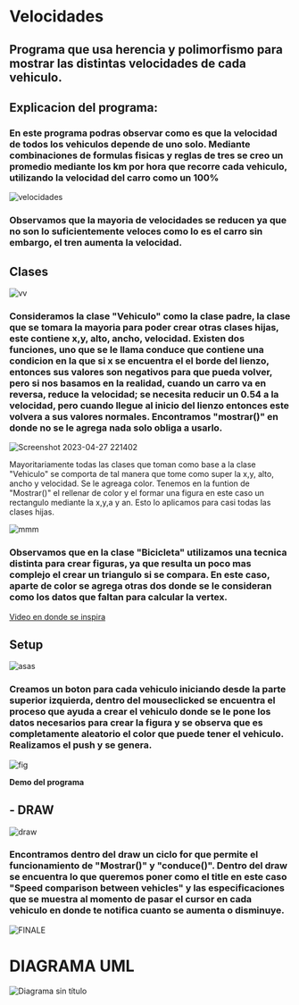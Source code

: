 # Velocidades
## Programa que usa herencia y polimorfismo para mostrar las distintas velocidades de cada vehiculo.

## **Explicacion del programa:**

### En este programa podras observar como es que la velocidad de todos los vehiculos depende de uno solo. Mediante combinaciones de formulas fisicas y reglas de tres se creo un promedio mediante los km por hora que recorre cada vehiculo, utilizando la velocidad del carro como un 100%


![velocidades](https://user-images.githubusercontent.com/124205146/235058556-dd0bea94-1023-401c-a0ab-e61f066f37dd.jpg)

### **Observamos que la mayoria de velocidades se reducen ya que no son lo suficientemente veloces como lo es el carro sin embargo, el tren aumenta la velocidad.**

## **Clases**

![vv](https://user-images.githubusercontent.com/124205146/235059109-bbb074a3-f8b9-4401-bd8c-700b4129cb9b.jpg)


### Consideramos la clase "Vehiculo" como la clase padre, la clase que se tomara la mayoria para poder crear otras clases hijas, este contiene x,y, alto, ancho, velocidad. Existen dos funciones, uno que se le llama conduce que contiene una condicion en la que si x se encuentra el el borde del lienzo, entonces sus valores son negativos para que pueda volver, pero si nos basamos en la realidad, cuando un carro va en reversa, reduce la velocidad; se necesita reducir un 0.54 a la velocidad, pero cuando llegue al inicio del lienzo entonces este volvera a sus valores normales. Encontramos "mostrar()" en donde no se le agrega nada solo obliga a usarlo.



![Screenshot 2023-04-27 221402](https://user-images.githubusercontent.com/124205146/235059937-e58b1d34-6b65-4bbf-82a2-dd33b4ea0fd1.jpg)

Mayoritariamente todas las clases que toman como base a la clase "Vehiculo" se comporta de tal manera que tome como super la x,y, alto, ancho y velocidad. Se le agreaga color. Tenemos en la funtion de "Mostrar()" el rellenar de color y el formar una figura en este caso un rectangulo mediante la x,y,a y an. Esto lo aplicamos para casi todas las clases hijas.

![mmm](https://user-images.githubusercontent.com/124205146/235060737-39cca016-eece-4ead-8a54-bd83d81b85b3.jpg)

### Observamos que en la clase "Bicicleta" utilizamos una tecnica distinta para crear figuras, ya que resulta un poco mas complejo el crear un triangulo si se compara. En este caso, aparte de color se agrega otras dos donde se le consideran como los datos que faltan para calcular la vertex.

[Video en donde se inspira](https://www.youtube.com/watch?v=IY9bYwWiGLs&ab_channel=Steve%27sMakerspace)

## Setup

![asas](https://user-images.githubusercontent.com/124205146/235061736-5550f74f-81e1-457b-af64-c1733e0d519a.jpg)

### Creamos un boton para cada vehiculo iniciando desde la parte superior izquierda, dentro del mouseclicked se encuentra el proceso que ayuda a crear el vehiculo donde se le pone los datos necesarios para crear la figura y se observa que es completamente aleatorio el color que puede tener el vehiculo. Realizamos el push y se genera.

![fig](https://user-images.githubusercontent.com/124205146/235062736-78bf38c5-f6f4-457c-aadc-eae26c1bb6b0.jpg)

**Demo del programa**

## **- DRAW**
![draw](https://user-images.githubusercontent.com/124205146/235063295-2d1f5316-24b6-4fc0-9fb4-0efdca842e8d.jpg)

### Encontramos dentro del draw un ciclo for que permite el funcionamiento de "Mostrar()" y "conduce()". Dentro del draw se encuentra lo que queremos poner como el title en este caso "Speed comparison between vehicles" y las especificaciones que se muestra al momento de pasar el cursor en cada vehiculo en donde te notifica cuanto se aumenta o disminuye.

![FINALE](https://user-images.githubusercontent.com/124205146/235064081-8871739b-2be4-46a6-89dd-a136653583af.jpg)

# **DIAGRAMA UML**
![Diagrama sin título](https://user-images.githubusercontent.com/124205146/235064342-30c9a0a7-7692-41be-b380-b16968f198e2.jpg)




